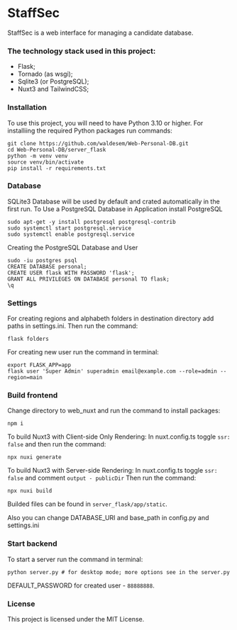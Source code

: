 # StaffSec

StaffSec is a web interface for managing a candidate database.

### The technology stack used in this project:

- Flask;
- Tornado (as wsgi);
- Sqlite3 (or PostgreSQL);
- Nuxt3 and TailwindCSS;

### Installation

To use this project, you will need to have Python 3.10 or higher.
For installiing the required Python packages run commands:
```
git clone https://github.com/waldesem/Web-Personal-DB.git
cd Web-Personal-DB/server_flask
python -m venv venv
source venv/bin/activate
pip install -r requirements.txt
```

### Database

SQLite3 Database will be used by default and crated automatically in the first run.
To Use a PostgreSQL Database in Application install PostgreSQL
```
sudo apt-get -y install postgresql postgresql-contrib
sudo systemctl start postgresql.service
sudo systemctl enable postgresql.service
```
Creating the PostgreSQL Database and User
```
sudo -iu postgres psql
CREATE DATABASE personal;
CREATE USER flask WITH PASSWORD 'flask';
GRANT ALL PRIVILEGES ON DATABASE personal TO flask;
\q
```

### Settings

For creating regions and alphabeth folders in destination directory add paths in settings.ini.
Then run the command:
```
flask folders
```
For creating new user run the command in terminal:
```
export FLASK_APP=app
flask user 'Super Admin' superadmin email@example.com --role=admin --region=main
```

### Build frontend

Change directory to web_nuxt and run the command to install packages:
```
npm i
```
To build Nuxt3 with Client-side Only Rendering:
In nuxt.config.ts toggle `ssr: false` and then run the command:
```
npx nuxi generate
```
To build Nuxt3 with Server-side Rendering:
In nuxt.config.ts toggle `ssr: false` and comment `output - publicDir`
Then run the command:
```
npx nuxi build
```
Builded files can be found in `server_flask/app/static`.


Also you can change DATABASE_URI and base_path in config.py and settings.ini

### Start backend

To start a server run the command in terminal:
```
python server.py # for desktop mode; more options see in the server.py
```
DEFAULT_PASSWORD for created user - `88888888`.

### License

This project is licensed under the MIT License.
